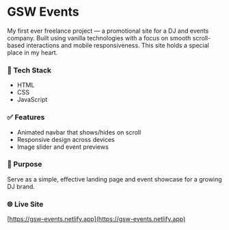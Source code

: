 # GSW Events

My first ever freelance project — a promotional site for a DJ and events company. Built using vanilla technologies with a focus on smooth scroll-based interactions and mobile responsiveness. This site holds a special place in my heart.

### 🔧 Tech Stack
- HTML
- CSS
- JavaScript

### ✅ Features
- Animated navbar that shows/hides on scroll
- Responsive design across devices
- Image slider and event previews

### 🎯 Purpose
Serve as a simple, effective landing page and event showcase for a growing DJ brand.

### 🌐 Live Site
[https://gsw-events.netlify.app](https://gsw-events.netlify.app)

